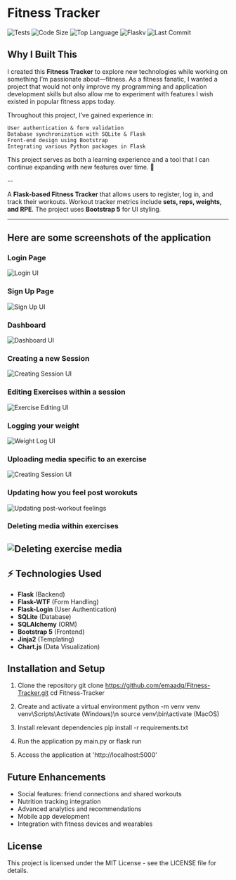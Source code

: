 # Fitness Tracker

![Tests](https://github.com/emaadq/Fitness-Tracker/actions/workflows/python-tests.yml/badge.svg)
![Code Size](https://img.shields.io/github/languages/code-size/emaadq/Fitness-Tracker)
![Top Language](https://img.shields.io/github/languages/top/emaadq/Fitness-Tracker)
![Flask](https://img.shields.io/badge/flask-2.0+-green.svg)v
![Last Commit](https://img.shields.io/github/last-commit/emaadq/Fitness-Tracker)

## **Why I Built This**
I created this **Fitness Tracker** to explore new technologies while working on something I’m passionate about—fitness. As a fitness fanatic, I wanted a project that would not only improve my programming and application development skills but also allow me to experiment with features I wish existed in popular fitness apps today.

Throughout this project, I’ve gained experience in:

    User authentication & form validation
    Database synchronization with SQLite & Flask
    Front-end design using Bootstrap
    Integrating various Python packages in Flask

This project serves as both a learning experience and a tool that I can continue expanding with new features over time. 🚀

--

A **Flask-based Fitness Tracker** that allows users to register, log in, and track their workouts. Workout tracker metrics include
**sets, reps, weights, and RPE**. The project uses **Bootstrap 5** for UI styling.

---

## Here are some screenshots of the application

### **Login Page**
![Login UI](screenshots/LoginUI.png)

### **Sign Up Page**
![Sign Up UI](screenshots/SignUpUI.png)

### **Dashboard**
![Dashboard UI](screenshots/DashboardUI.png)

### **Creating a new Session**
![Creating Session UI](screenshots/CreateSessionFlash.png)

### **Editing Exercises within a session**
![Exercise Editing UI](screenshots/SessionExerciseEditing.png)

### **Logging your weight**
![Weight Log UI](screenshots/WeightLogUI.png)

### **Uploading media specific to an exercise**
![Creating Session UI](screenshots/UploadingExerciseSpecificVideos.png)

### **Updating how you feel post worokuts**
![Updating post-workout feelings](screenshots/PostSessionUpdate.png)

### **Deleting media within exercises**
![Deleting exercise media](screenshots/ExerciseMediaDeleteFunction.png)
---

## ⚡ Technologies Used
- **Flask** (Backend)
- **Flask-WTF** (Form Handling)
- **Flask-Login** (User Authentication)
- **SQLite** (Database)
- **SQLAlchemy** (ORM)
- **Bootstrap 5** (Frontend)
- **Jinja2** (Templating)
- **Chart.js** (Data Visualization)

## Installation and Setup 
1. Clone the repository 
git clone https://github.com/emaadq/Fitness-Tracker.git
cd Fitness-Tracker

2. Create and activate a virtual environment
python -m venv venv 
venv\Scripts\Activate (Windows)\n
source venv\bin\activate (MacOS)

3. Install relevant dependencies
pip install -r requirements.txt

4. Run the application
py main.py 
or
flask run

5. Access the application at 'http://localhost:5000'


## Future Enhancements
- Social features: friend connections and shared workouts
- Nutrition tracking integration
- Advanced analytics and recommendations
- Mobile app development
- Integration with fitness devices and wearables

## License
This project is licensed under the MIT License - see the LICENSE file for details.